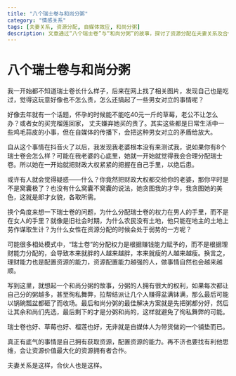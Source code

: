 ```yaml
---
title: "八个瑞士卷与和尚分粥"
category: "情感关系"
tags: [夫妻关系, 资源分配, 自媒体效应, 和尚分粥]
description: 文章通过“八个瑞士卷”与“和尚分粥”的故事，探讨了资源分配在夫妻关系及合伙人之间的公平性问题，强调了个人获取和配置资源能力的重要性，以及寻找能够使资源价值最大化的合作伙伴的意义。指出自媒体环境下，一些日常小矛盾被放大成了性别对立的话题。
---
```

# 八个瑞士卷与和尚分粥
我一开始都不知道瑞士卷长什么样子，后来在网上找了相关图片，发现自己也是吃过，觉得这玩意好像也不怎么贵，怎么还搞起了一些男女对立的事情呢？

好像去年就有一个话题，怀孕的时候能不能吃40元一斤的草莓，老公不让怎么办？或者女的买完榴莲回家， 丈夫嫌弃她买的贵了。其实这些都是日常生活中一些鸡毛蒜皮的小事，但在自媒体的传播下，会把这种男女对立的矛盾给放大。

自从这个事情在抖音火了以后，我发现我老婆根本没有来测试我，说如果你有8个瑞士卷会怎么样？可能在我老婆的心底里，她就一开始就觉得我会合理分配瑞士卷。所以她在一开始就把财政大权紧紧的把握在自己手里，以绝后患。

或许有人就会觉得疑惑——什么？你竟然把财政大权都交给你的老婆，那你平时是不是窝囊极了？也没有什么窝囊不窝囊的说法，她贪图我的才华，我贪图她的美色，这就是郎才女貌，各取所需。

换个角度来想一下瑞士卷的问题，为什么分配瑞士卷的权力在男人的手里，而不是在女人的手里？就像是旧社会时期，为什么农民没有土地，他只能在地主的土地上劳作谋取生计？为什么女性在资源分配的时候会处于弱势的一方呢？

可能很多相处模式中，“瑞士卷”的分配权力是根据赚钱能力赋予的，而不是根据理财能力分配的，会导致本来就胖的人越来越胖，本来就瘦的人越来越瘦。换言之，理财能力也是配置资源的能力，资源配置能力越强的人，做事情自然也会越来越顺。

写到这里，就想起一个和尚分粥的故事，分粥的人拥有很大的权利，如果每次都让自己分的粥越多，甚至徇私舞弊，拉帮结派让几个人赚得盆满钵满，那么最后可能以锅碗瓢盆都砸了而收场。最后和尚分粥的最佳解决方案就是先把粥都分好，然后让其余和尚们先选，最后剩下的才是分粥和尚的，这样就避免了徇私舞弊的可能。

瑞士卷也好、草莓也好、榴莲也好，无非就是自媒体人为带货做的一个铺垫而已。

真正有底气的事情是自己拥有获取资源，配置资源的能力。再不济也要找有利他思维，会让资源价值最大化的资源拥有者合作。

夫妻关系是这样，合伙人也是这样。
